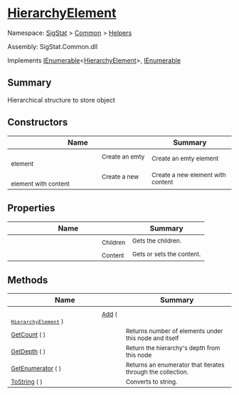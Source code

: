 # [HierarchyElement](./HierarchyElement.md)

Namespace: [SigStat]() > [Common](./../README.md) > [Helpers](./README.md)

Assembly: SigStat.Common.dll

Implements [IEnumerable](https://docs.microsoft.com/en-us/dotnet/api/System.Collections.Generic.IEnumerable-1)\<[HierarchyElement](./HierarchyElement.md)>, [IEnumerable](https://docs.microsoft.com/en-us/dotnet/api/System.Collections.IEnumerable)

## Summary
Hierarchical structure to store object

## Constructors

| Name | Summary | 
| --- | --- | 
|<img width=200/> <sub>Create an emty element</sub> | <sub>Create an emty element</sub> | <br>
|<img width=200/> <sub>Create a new element with content</sub> | <sub>Create a new element with content</sub> | <br>


## Properties

| Name | Summary | 
| --- | --- | 
|<img width=200/> <sub>Children</sub> | <sub>Gets the children.</sub> | <br>
|<img width=200/> <sub>Content</sub> | <sub>Gets or sets the content.</sub> | <br>


## Methods

| Name | Summary | 
| --- | --- | 
|<img width=200/> <sub>[Add](./Methods/HierarchyElement-100664010.md) ( [`HierarchyElement`](./HierarchyElement.md) )</sub> | <sub></sub> | <br>
|<img width=200/> <sub>[GetCount](./Methods/HierarchyElement-100664012.md) (  )</sub> | <sub>Returns number of elements under this node and itself</sub> | <br>
|<img width=200/> <sub>[GetDepth](./Methods/HierarchyElement-100664011.md) (  )</sub> | <sub>Return the hierarchy's depth from this node</sub> | <br>
|<img width=200/> <sub>[GetEnumerator](./Methods/HierarchyElement-100664014.md) (  )</sub> | <sub>Returns an enumerator that iterates through the collection.</sub> | <br>
|<img width=200/> <sub>[ToString](./Methods/HierarchyElement-100664013.md) (  )</sub> | <sub>Converts to string.</sub> | <br>


